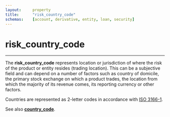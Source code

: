 ```yaml
---
layout:		property
title:		"risk_country_code"
schemas:	[account, derivative, entity, loan, security]
---
```


# risk_country_code

---

The **risk_country_code** represents location or jurisdiction of where the risk of the product or entity resides (trading location). This can be a subjective field and can depend on a number of factors such as country of domicile, the primary stock exchange on which a product trades, the location from which the majority of its revenue comes, its reporting currency or other factors.

Countries are represented as 2-letter codes in accordance with [ISO 3166-1][iso3166].

See also [**country_code**][cc].

[cc]: https://github.com/suadelabs/fire/blob/master/documentation/properties/country_code.md
[iso3166]: https://en.wikipedia.org/wiki/ISO_3166-1
